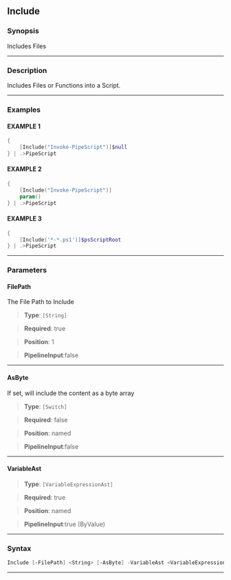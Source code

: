 
Include
-------
### Synopsis
Includes Files

---
### Description

Includes Files or Functions into a Script.

---
### Examples
#### EXAMPLE 1
```PowerShell
{
    [Include("Invoke-PipeScript")]$null
} | .>PipeScript
```

#### EXAMPLE 2
```PowerShell
{
    [Include("Invoke-PipeScript")]
    param()
} | .>PipeScript
```

#### EXAMPLE 3
```PowerShell
{
    [Include('*-*.ps1')]$psScriptRoot
} | .>PipeScript
```

---
### Parameters
#### **FilePath**

The File Path to Include



> **Type**: ```[String]```

> **Required**: true

> **Position**: 1

> **PipelineInput**:false



---
#### **AsByte**

If set, will include the content as a byte array



> **Type**: ```[Switch]```

> **Required**: false

> **Position**: named

> **PipelineInput**:false



---
#### **VariableAst**

> **Type**: ```[VariableExpressionAst]```

> **Required**: true

> **Position**: named

> **PipelineInput**:true (ByValue)



---
### Syntax
```PowerShell
Include [-FilePath] <String> [-AsByte] -VariableAst <VariableExpressionAst> [<CommonParameters>]
```
---



